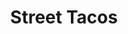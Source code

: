 ---
title: "Street Tacos"
price: "$2.50 per taco"
category: "Mexican-Cuisine"
img: ""
desc: "Asada, Adobada, Chicken, Al Pastor, Lengua, and Carnitas. Street Tacos are topped with cilantra and onion"
---